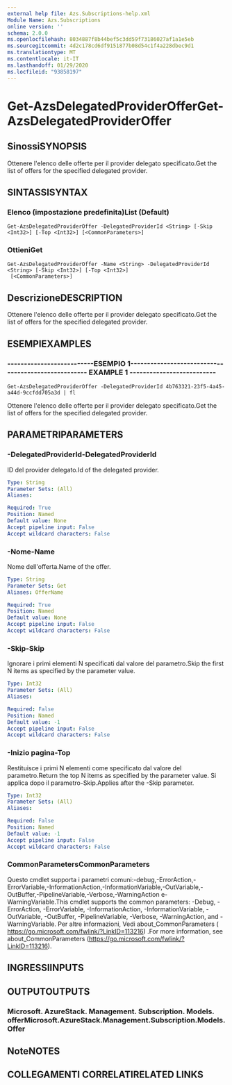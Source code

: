 ```yaml
---
external help file: Azs.Subscriptions-help.xml
Module Name: Azs.Subscriptions
online version: ''
schema: 2.0.0
ms.openlocfilehash: 8034887f8b44bef5c3dd59f73186027af1a1e5eb
ms.sourcegitcommit: 4d2c178cd6df9151877b08d54c1f4a228dbec9d1
ms.translationtype: MT
ms.contentlocale: it-IT
ms.lasthandoff: 01/29/2020
ms.locfileid: "93858197"
---
```

# <span data-ttu-id="2130b-101">Get-AzsDelegatedProviderOffer</span><span class="sxs-lookup"><span data-stu-id="2130b-101">Get-AzsDelegatedProviderOffer</span></span>

## <span data-ttu-id="2130b-102">Sinossi</span><span class="sxs-lookup"><span data-stu-id="2130b-102">SYNOPSIS</span></span>
<span data-ttu-id="2130b-103">Ottenere l'elenco delle offerte per il provider delegato specificato.</span><span class="sxs-lookup"><span data-stu-id="2130b-103">Get the list of offers for the specified delegated provider.</span></span>

## <span data-ttu-id="2130b-104">SINTASSI</span><span class="sxs-lookup"><span data-stu-id="2130b-104">SYNTAX</span></span>

### <span data-ttu-id="2130b-105">Elenco (impostazione predefinita)</span><span class="sxs-lookup"><span data-stu-id="2130b-105">List (Default)</span></span>
```
Get-AzsDelegatedProviderOffer -DelegatedProviderId <String> [-Skip <Int32>] [-Top <Int32>] [<CommonParameters>]
```

### <span data-ttu-id="2130b-106">Ottieni</span><span class="sxs-lookup"><span data-stu-id="2130b-106">Get</span></span>
```
Get-AzsDelegatedProviderOffer -Name <String> -DelegatedProviderId <String> [-Skip <Int32>] [-Top <Int32>]
 [<CommonParameters>]
```

## <span data-ttu-id="2130b-107">Descrizione</span><span class="sxs-lookup"><span data-stu-id="2130b-107">DESCRIPTION</span></span>
<span data-ttu-id="2130b-108">Ottenere l'elenco delle offerte per il provider delegato specificato.</span><span class="sxs-lookup"><span data-stu-id="2130b-108">Get the list of offers for the specified delegated provider.</span></span>

## <span data-ttu-id="2130b-109">ESEMPI</span><span class="sxs-lookup"><span data-stu-id="2130b-109">EXAMPLES</span></span>

### <span data-ttu-id="2130b-110">--------------------------ESEMPIO 1--------------------------</span><span class="sxs-lookup"><span data-stu-id="2130b-110">-------------------------- EXAMPLE 1 --------------------------</span></span>
```
Get-AzsDelegatedProviderOffer -DelegatedProviderId 4b763321-23f5-4a45-a44d-9ccfdd705a3d | fl
```

<span data-ttu-id="2130b-111">Ottenere l'elenco delle offerte per il provider delegato specificato.</span><span class="sxs-lookup"><span data-stu-id="2130b-111">Get the list of offers for the specified delegated provider.</span></span>

## <span data-ttu-id="2130b-112">PARAMETRI</span><span class="sxs-lookup"><span data-stu-id="2130b-112">PARAMETERS</span></span>

### <span data-ttu-id="2130b-113">-DelegatedProviderId</span><span class="sxs-lookup"><span data-stu-id="2130b-113">-DelegatedProviderId</span></span>
<span data-ttu-id="2130b-114">ID del provider delegato.</span><span class="sxs-lookup"><span data-stu-id="2130b-114">Id of the delegated provider.</span></span>

```yaml
Type: String
Parameter Sets: (All)
Aliases: 

Required: True
Position: Named
Default value: None
Accept pipeline input: False
Accept wildcard characters: False
```

### <span data-ttu-id="2130b-115">-Nome</span><span class="sxs-lookup"><span data-stu-id="2130b-115">-Name</span></span>
<span data-ttu-id="2130b-116">Nome dell'offerta.</span><span class="sxs-lookup"><span data-stu-id="2130b-116">Name of the offer.</span></span>

```yaml
Type: String
Parameter Sets: Get
Aliases: OfferName

Required: True
Position: Named
Default value: None
Accept pipeline input: False
Accept wildcard characters: False
```

### <span data-ttu-id="2130b-117">-Skip</span><span class="sxs-lookup"><span data-stu-id="2130b-117">-Skip</span></span>
<span data-ttu-id="2130b-118">Ignorare i primi elementi N specificati dal valore del parametro.</span><span class="sxs-lookup"><span data-stu-id="2130b-118">Skip the first N items as specified by the parameter value.</span></span>

```yaml
Type: Int32
Parameter Sets: (All)
Aliases: 

Required: False
Position: Named
Default value: -1
Accept pipeline input: False
Accept wildcard characters: False
```

### <span data-ttu-id="2130b-119">-Inizio pagina</span><span class="sxs-lookup"><span data-stu-id="2130b-119">-Top</span></span>
<span data-ttu-id="2130b-120">Restituisce i primi N elementi come specificato dal valore del parametro.</span><span class="sxs-lookup"><span data-stu-id="2130b-120">Return the top N items as specified by the parameter value.</span></span>
<span data-ttu-id="2130b-121">Si applica dopo il parametro-Skip.</span><span class="sxs-lookup"><span data-stu-id="2130b-121">Applies after the -Skip parameter.</span></span>

```yaml
Type: Int32
Parameter Sets: (All)
Aliases: 

Required: False
Position: Named
Default value: -1
Accept pipeline input: False
Accept wildcard characters: False
```

### <span data-ttu-id="2130b-122">CommonParameters</span><span class="sxs-lookup"><span data-stu-id="2130b-122">CommonParameters</span></span>
<span data-ttu-id="2130b-123">Questo cmdlet supporta i parametri comuni:-debug,-ErrorAction,-ErrorVariable,-InformationAction,-InformationVariable,-OutVariable,-OutBuffer,-PipelineVariable,-Verbose,-WarningAction e-WarningVariable.</span><span class="sxs-lookup"><span data-stu-id="2130b-123">This cmdlet supports the common parameters: -Debug, -ErrorAction, -ErrorVariable, -InformationAction, -InformationVariable, -OutVariable, -OutBuffer, -PipelineVariable, -Verbose, -WarningAction, and -WarningVariable.</span></span> <span data-ttu-id="2130b-124">Per altre informazioni, Vedi about_CommonParameters ( https://go.microsoft.com/fwlink/?LinkID=113216) .</span><span class="sxs-lookup"><span data-stu-id="2130b-124">For more information, see about_CommonParameters (https://go.microsoft.com/fwlink/?LinkID=113216).</span></span>

## <span data-ttu-id="2130b-125">INGRESSI</span><span class="sxs-lookup"><span data-stu-id="2130b-125">INPUTS</span></span>

## <span data-ttu-id="2130b-126">OUTPUT</span><span class="sxs-lookup"><span data-stu-id="2130b-126">OUTPUTS</span></span>

### <span data-ttu-id="2130b-127">Microsoft. AzureStack. Management. Subscription. Models. offer</span><span class="sxs-lookup"><span data-stu-id="2130b-127">Microsoft.AzureStack.Management.Subscription.Models.Offer</span></span>

## <span data-ttu-id="2130b-128">Note</span><span class="sxs-lookup"><span data-stu-id="2130b-128">NOTES</span></span>

## <span data-ttu-id="2130b-129">COLLEGAMENTI CORRELATI</span><span class="sxs-lookup"><span data-stu-id="2130b-129">RELATED LINKS</span></span>

